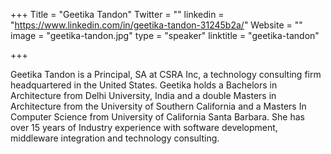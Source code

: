 +++
Title = "Geetika Tandon"
Twitter = ""
linkedin = "https://www.linkedin.com/in/geetika-tandon-31245b2a/"
Website = ""
image = "geetika-tandon.jpg"
type = "speaker"
linktitle = "geetika-tandon"

+++

Geetika Tandon is a Principal, SA at CSRA Inc, a technology consulting firm headquartered in the United States. Geetika holds a Bachelors in Architecture from Delhi University, India and a double Masters in Architecture from the University of Southern California and a Masters In Computer Science from University of California Santa Barbara. She has over 15 years of Industry experience with software development, middleware integration and technology consulting. 
